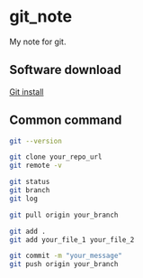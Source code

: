 # git_note
My note for git.

## Software download
[Git install](https://git-scm.com/install/windows)
## Common command
```bash
git --version

git clone your_repo_url
git remote -v

git status
git branch
git log

git pull origin your_branch

git add .
git add your_file_1 your_file_2

git commit -m "your_message"
git push origin your_branch
```